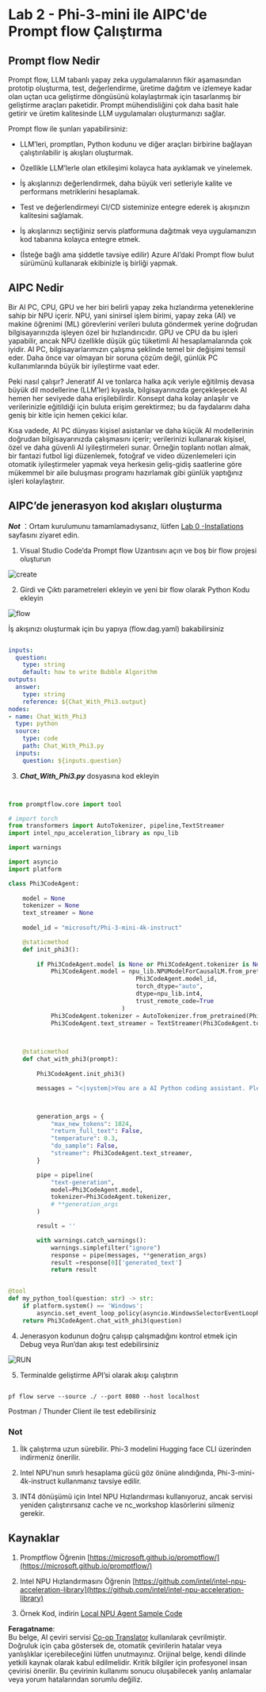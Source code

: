 <!--
CO_OP_TRANSLATOR_METADATA:
{
  "original_hash": "bc29f7fe7fc16bed6932733eac8c81b8",
  "translation_date": "2025-07-17T03:58:05+00:00",
  "source_file": "md/02.Application/02.Code/Phi3/VSCodeExt/HOL/AIPC/02.PromptflowWithNPU.md",
  "language_code": "tr"
}
-->
# **Lab 2 - Phi-3-mini ile AIPC'de Prompt flow Çalıştırma**

## **Prompt flow Nedir**

Prompt flow, LLM tabanlı yapay zeka uygulamalarının fikir aşamasından prototip oluşturma, test, değerlendirme, üretime dağıtım ve izlemeye kadar olan uçtan uca geliştirme döngüsünü kolaylaştırmak için tasarlanmış bir geliştirme araçları paketidir. Prompt mühendisliğini çok daha basit hale getirir ve üretim kalitesinde LLM uygulamaları oluşturmanızı sağlar.

Prompt flow ile şunları yapabilirsiniz:

- LLM’leri, promptları, Python kodunu ve diğer araçları birbirine bağlayan çalıştırılabilir iş akışları oluşturmak.

- Özellikle LLM’lerle olan etkileşimi kolayca hata ayıklamak ve yinelemek.

- İş akışlarınızı değerlendirmek, daha büyük veri setleriyle kalite ve performans metriklerini hesaplamak.

- Test ve değerlendirmeyi CI/CD sisteminize entegre ederek iş akışınızın kalitesini sağlamak.

- İş akışlarınızı seçtiğiniz servis platformuna dağıtmak veya uygulamanızın kod tabanına kolayca entegre etmek.

- (İsteğe bağlı ama şiddetle tavsiye edilir) Azure AI’daki Prompt flow bulut sürümünü kullanarak ekibinizle iş birliği yapmak.

## **AIPC Nedir**

Bir AI PC, CPU, GPU ve her biri belirli yapay zeka hızlandırma yeteneklerine sahip bir NPU içerir. NPU, yani sinirsel işlem birimi, yapay zeka (AI) ve makine öğrenimi (ML) görevlerini verileri buluta göndermek yerine doğrudan bilgisayarınızda işleyen özel bir hızlandırıcıdır. GPU ve CPU da bu işleri yapabilir, ancak NPU özellikle düşük güç tüketimli AI hesaplamalarında çok iyidir. AI PC, bilgisayarlarımızın çalışma şeklinde temel bir değişimi temsil eder. Daha önce var olmayan bir soruna çözüm değil, günlük PC kullanımlarında büyük bir iyileştirme vaat eder.

Peki nasıl çalışır? Jeneratif AI ve tonlarca halka açık veriyle eğitilmiş devasa büyük dil modellerine (LLM’ler) kıyasla, bilgisayarınızda gerçekleşecek AI hemen her seviyede daha erişilebilirdir. Konsept daha kolay anlaşılır ve verilerinizle eğitildiği için buluta erişim gerektirmez; bu da faydalarını daha geniş bir kitle için hemen çekici kılar.

Kısa vadede, AI PC dünyası kişisel asistanlar ve daha küçük AI modellerinin doğrudan bilgisayarınızda çalışmasını içerir; verilerinizi kullanarak kişisel, özel ve daha güvenli AI iyileştirmeleri sunar. Örneğin toplantı notları almak, bir fantazi futbol ligi düzenlemek, fotoğraf ve video düzenlemeleri için otomatik iyileştirmeler yapmak veya herkesin geliş-gidiş saatlerine göre mükemmel bir aile buluşması programı hazırlamak gibi günlük yaptığınız işleri kolaylaştırır.

## **AIPC’de jenerasyon kod akışları oluşturma**

***Not*** ：Ortam kurulumunu tamamlamadıysanız, lütfen [Lab 0 -Installations](./01.Installations.md) sayfasını ziyaret edin.

1. Visual Studio Code’da Prompt flow Uzantısını açın ve boş bir flow projesi oluşturun

![create](../../../../../../../../../translated_images/pf_create.bde888dc83502eba082a058175bbf1eee6791219795393a386b06fd3043ec54d.tr.png)

2. Girdi ve Çıktı parametreleri ekleyin ve yeni bir flow olarak Python Kodu ekleyin

![flow](../../../../../../../../../translated_images/pf_flow.520824c0969f2a94f17e947f86bdc4b4c6c88a2efa394fe3bcfb58c0dbc578a7.tr.png)

İş akışınızı oluşturmak için bu yapıya (flow.dag.yaml) bakabilirsiniz

```yaml

inputs:
  question:
    type: string
    default: how to write Bubble Algorithm
outputs:
  answer:
    type: string
    reference: ${Chat_With_Phi3.output}
nodes:
- name: Chat_With_Phi3
  type: python
  source:
    type: code
    path: Chat_With_Phi3.py
  inputs:
    question: ${inputs.question}


```

3. ***Chat_With_Phi3.py*** dosyasına kod ekleyin

```python


from promptflow.core import tool

# import torch
from transformers import AutoTokenizer, pipeline,TextStreamer
import intel_npu_acceleration_library as npu_lib

import warnings

import asyncio
import platform

class Phi3CodeAgent:
    
    model = None
    tokenizer = None
    text_streamer = None
    
    model_id = "microsoft/Phi-3-mini-4k-instruct"

    @staticmethod
    def init_phi3():
        
        if Phi3CodeAgent.model is None or Phi3CodeAgent.tokenizer is None or Phi3CodeAgent.text_streamer is None:
            Phi3CodeAgent.model = npu_lib.NPUModelForCausalLM.from_pretrained(
                                    Phi3CodeAgent.model_id,
                                    torch_dtype="auto",
                                    dtype=npu_lib.int4,
                                    trust_remote_code=True
                                )
            Phi3CodeAgent.tokenizer = AutoTokenizer.from_pretrained(Phi3CodeAgent.model_id)
            Phi3CodeAgent.text_streamer = TextStreamer(Phi3CodeAgent.tokenizer, skip_prompt=True)

    

    @staticmethod
    def chat_with_phi3(prompt):
        
        Phi3CodeAgent.init_phi3()

        messages = "<|system|>You are a AI Python coding assistant. Please help me to generate code in Python.The answer only genertated Python code, but any comments and instructions do not need to be generated<|end|><|user|>" + prompt +"<|end|><|assistant|>"



        generation_args = {
            "max_new_tokens": 1024,
            "return_full_text": False,
            "temperature": 0.3,
            "do_sample": False,
            "streamer": Phi3CodeAgent.text_streamer,
        }

        pipe = pipeline(
            "text-generation",
            model=Phi3CodeAgent.model,
            tokenizer=Phi3CodeAgent.tokenizer,
            # **generation_args
        )

        result = ''

        with warnings.catch_warnings():
            warnings.simplefilter("ignore")
            response = pipe(messages, **generation_args)
            result =response[0]['generated_text']
            return result


@tool
def my_python_tool(question: str) -> str:
    if platform.system() == 'Windows':
        asyncio.set_event_loop_policy(asyncio.WindowsSelectorEventLoopPolicy())
    return Phi3CodeAgent.chat_with_phi3(question)


```

4. Jenerasyon kodunun doğru çalışıp çalışmadığını kontrol etmek için Debug veya Run’dan akışı test edebilirsiniz

![RUN](../../../../../../../../../translated_images/pf_run.4239e8a0b420a58284edf6ee1471c1697c345670313c8e7beac0edaee15b9a9d.tr.png)

5. Terminalde geliştirme API’si olarak akışı çalıştırın

```

pf flow serve --source ./ --port 8080 --host localhost   

```

Postman / Thunder Client ile test edebilirsiniz

### **Not**

1. İlk çalıştırma uzun sürebilir. Phi-3 modelini Hugging face CLI üzerinden indirmeniz önerilir.

2. Intel NPU’nun sınırlı hesaplama gücü göz önüne alındığında, Phi-3-mini-4k-instruct kullanmanız tavsiye edilir.

3. INT4 dönüşümü için Intel NPU Hızlandırması kullanıyoruz, ancak servisi yeniden çalıştırırsanız cache ve nc_workshop klasörlerini silmeniz gerekir.

## **Kaynaklar**

1. Promptflow Öğrenin [https://microsoft.github.io/promptflow/](https://microsoft.github.io/promptflow/)

2. Intel NPU Hızlandırmasını Öğrenin [https://github.com/intel/intel-npu-acceleration-library](https://github.com/intel/intel-npu-acceleration-library)

3. Örnek Kod, indirin [Local NPU Agent Sample Code](../../../../../../../../../code/07.Lab/01/AIPC)

**Feragatname**:  
Bu belge, AI çeviri servisi [Co-op Translator](https://github.com/Azure/co-op-translator) kullanılarak çevrilmiştir. Doğruluk için çaba göstersek de, otomatik çevirilerin hatalar veya yanlışlıklar içerebileceğini lütfen unutmayınız. Orijinal belge, kendi dilinde yetkili kaynak olarak kabul edilmelidir. Kritik bilgiler için profesyonel insan çevirisi önerilir. Bu çevirinin kullanımı sonucu oluşabilecek yanlış anlamalar veya yorum hatalarından sorumlu değiliz.